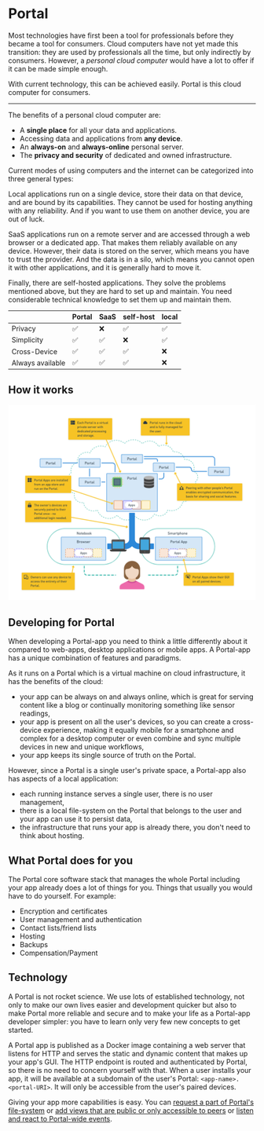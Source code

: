 # Portal

Most technologies have first been a tool for professionals before they became a tool for consumers.
Cloud computers have not yet made this transition:
they are used by professionals all the time, but only indirectly by consumers.
However, a _personal cloud computer_ would have a lot to offer if it can be made simple enough.

With current technology, this can be achieved easily.
Portal is this cloud computer for consumers.

---

The benefits of a personal cloud computer are:

* A **single place** for all your data and applications.
* Accessing data and applications from **any device**.
* An **always-on** and **always-online** personal server.
* The **privacy and security** of dedicated and owned infrastructure.

Current modes of using computers and the internet can be categorized into three general types:

Local applications run on a single device, store their data on that device, and are bound by its capabilities.
They cannot be used for hosting anything with any reliability.
And if you want to use them on another device, you are out of luck.

SaaS applications run on a remote server and are accessed through a web browser or a dedicated app.
That makes them reliably available on any device.
However, their data is stored on the server, which means you have to trust the provider.
And the data is in a silo, which means you cannot open it with other applications, and it is generally hard to move it.

Finally, there are self-hosted applications.
They solve the problems mentioned above, but they are hard to set up and maintain.
You need considerable technical knowledge to set them up and maintain them.


|                  | Portal | SaaS | self-host | local |
|------------------|--------|------|-----------|-------|
| Privacy          | ✅      | ❌    | ✅         | ✅     |
| Simplicity       | ✅      | ✅    | ❌         | ✅     |
| Cross-Device     | ✅      | ✅    | ✅         | ❌     |
| Always available | ✅      | ✅    | ✅         | ❌     |

## How it works

![Portal Architecture](img/arch.png)

## Developing for Portal

When developing a Portal-app you need to think a little differently about it compared to web-apps, desktop applications
or mobile apps.
A Portal-app has a unique combination of features and paradigms.

As it runs on a Portal which is a virtual machine on cloud infrastructure,
it has the benefits of the cloud:

* your app can be always on and always online, which is great for serving content like a blog or continually monitoring
  something like sensor readings,
* your app is present on all the user's devices, so you can create a cross-device experience, making it equally mobile
  for a smartphone and complex for a desktop computer or even combine and sync multiple devices in new and unique
  workflows,
* your app keeps its single source of truth on the Portal.

However, since a Portal is a single user's private space, a Portal-app also has aspects of a local application:

* each running instance serves a single user, there is no user management,
* there is a local file-system on the Portal that belongs to the user and your app can use it to persist data,
* the infrastructure that runs your app is already there, you don't need to think about hosting.

## What Portal does for you

The Portal core software stack that manages the whole Portal including your app
already does a lot of things for you.
Things that usually you would have to do yourself.
For example:

* Encryption and certificates
* User management and authentication
* Contact lists/friend lists
* Hosting
* Backups
* Compensation/Payment

## Technology

A Portal is not rocket science.
We use lots of established technology, not only to make our own lives easier and development quicker
but also to make Portal more reliable and secure
and to make your life as a Portal-app developer simpler:
you have to learn only very few new concepts to get started.

A Portal app is published as a Docker image containing a web server that listens for HTTP and serves the static and
dynamic content that makes up your app's GUI.
The HTTP endpoint is routed and authenticated by Portal, so there is no need to concern yourself with that.
When a user installs your app, it will be available at a subdomain of the user's Portal: `<app-name>.<portal-URI>`.
It will only be accessible from the user's paired devices.

Giving your app more capabilities is easy. You
can [request a part of Portal's file-system](../developer_docs/persisting.md)
or [add views that are public or only accessible to peers](../developer_docs/routing_and_ac.md)
or [listen and react to Portal-wide events](../developer_docs/events.md).
